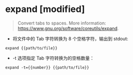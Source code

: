 # expand [modified]

> Convert tabs to spaces.
> More information: <https://www.gnu.org/software/coreutils/expand>.

- 将文件中的 Tab 字符转换为 8 个空格字符，输出到 stdout:

`expand {{path/to/file}}`

- -t 选项指定 Tab 字符转换为的空格数量：

`expand -t={{number}} {{path/to/file}}`


